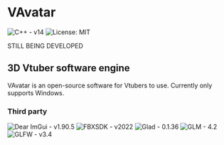 # VAvatar
![C++ - v14](https://img.shields.io/badge/C++-v14-green?)
![License: MIT](https://img.shields.io/badge/License-MIT-green.svg)

STILL BEING DEVELOPED

## 3D Vtuber software engine
VAvatar is an open-source software for Vtubers to use.
Currently only supports Windows.

### Third party
![Dear ImGui - v1.90.5](https://img.shields.io/badge/Dear_ImGui-v1.90.5-green?)
![FBXSDK - v2022](https://img.shields.io/badge/FBXSDK-v2022-green?)
![Glad - 0.1.36](https://img.shields.io/badge/Glad-v0.1.36-green?)
![GLM - 4.2](https://img.shields.io/badge/GLM-v4.2-green?)
![GLFW - v3.4](https://img.shields.io/badge/GLFW-v3.4-green?)
